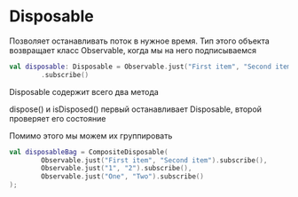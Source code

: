 # Disposable 

Позволяет останавливать поток в нужное время.
Тип этого объекта возвращает класс Observable, когда мы на него подписываемся

```kotlin
val disposable: Disposable = Observable.just("First item", "Second item")
        .subscribe()
```

Disposable содержит всего два метода

dispose() и isDisposed()
первый останавливает Disposable, второй проверяет его состояние

Помимо этого мы можем их группировать

```kotlin
val disposableBag = CompositeDisposable(
        Observable.just("First item", "Second item").subscribe(),
        Observable.just("1", "2").subscribe(),
        Observable.just("One", "Two").subscribe()
);
```